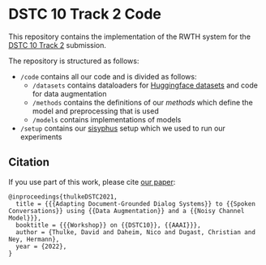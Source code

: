 # DSTC 10 Track 2 Code

This repository contains the implementation of the RWTH system for the [DSTC 10 Track 2](https://github.com/alexa/alexa-with-dstc10-track2-dataset) submission.

The repository is structured as follows:
- `/code` contains all our code and is divided as follows:
    - `/datasets` contains dataloaders for [Huggingface datasets](https://github.com/huggingface/datasets) and code for data augmentation
    - `/methods` contains the definitions of our *methods* which define the model and preprocessing that is used
    - `/models` contains implementations of models
- `/setup` contains our [sisyphus](https://github.com/rwth-i6/sisyphus) setup which we used to run our experiments

## Citation

If you use part of this work, please cite [our paper](https://arxiv.org/pdf/2112.08844.pdf):

```
@inproceedings{thulkeDSTC2021,
  title = {{{Adapting Document-Grounded Dialog Systems}} to {{Spoken Conversations}} using {{Data Augmentation}} and a {{Noisy Channel Model}}},
  booktitle = {{{Workshop}} on {{DSTC10}}, {{AAAI}}},
  author = {Thulke, David and Daheim, Nico and Dugast, Christian and Ney, Hermann},
  year = {2022},
}
```